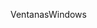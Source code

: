 <span data-ttu-id="febed-101">Ventanas</span><span class="sxs-lookup"><span data-stu-id="febed-101">Windows</span></span>
